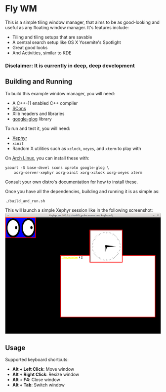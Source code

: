 Fly WM
====================

This is a simple tiling window manager, that aims to be as good-looking and useful as any floating window manager.
It's features include:

* Tiling and tiling setups that are savable
* A central search setup like OS X Yosemite's Spotlight
* Great good looks
* And Activities, similar to KDE

### Disclaimer: It is currently in deep, deep development

Building and Running
--------------------

To build this example window manager, you will need:

* A C++-11 enabled C++ compiler
* [SCons](http://www.scons.org/)
* Xlib headers and libraries
* [google-glog](https://code.google.com/p/google-glog/) library

To run and test it, you will need:

* [Xephyr](http://www.freedesktop.org/wiki/Software/Xephyr/)
* `xinit`
* Random X utilities such as `xclock`, `xeyes`, and `xterm` to play with

On [Arch Linux](http://www.archlinux.org), you can install these with:

    yaourt -S base-devel scons xproto google-glog \
        xorg-server-xephyr xorg-xinit xorg-xclock xorg-xeyes xterm

Consult your own distro's documentation for how to install these.

Once you have all the dependencies, building and running it is as simple as:

    ./build_and_run.sh

This will launch a simple Xephyr session like in the following screenshot:
![Screenshot](basic_wm_screenshot.png)


Usage
-----

Supported keyboard shortcuts:

* **Alt + Left Click**: Move window
* **Alt + Right Click**: Resize window
* **Alt + F4**: Close window
* **Alt + Tab**: Switch window
